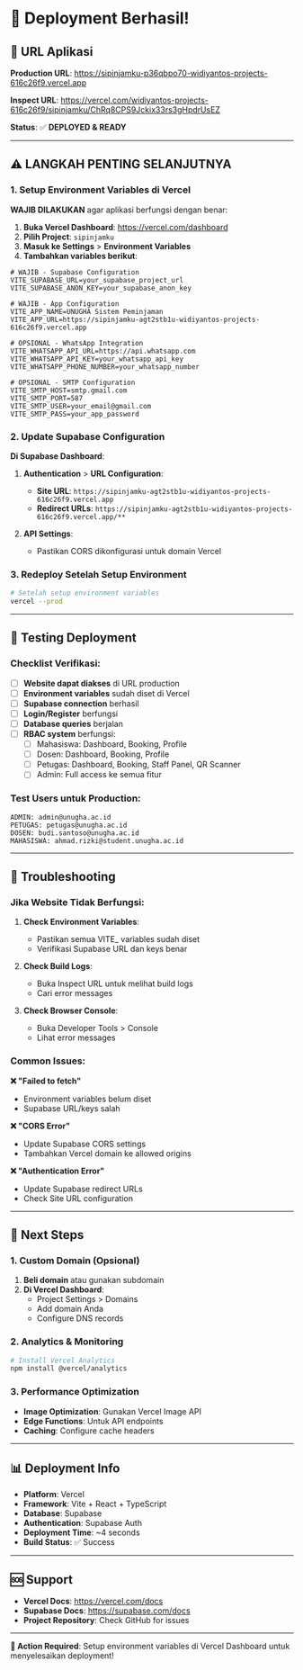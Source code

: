 # 🎉 Deployment Berhasil!

## 📍 URL Aplikasi

**Production URL**: https://sipinjamku-p36qbpo70-widiyantos-projects-616c26f9.vercel.app

**Inspect URL**: https://vercel.com/widiyantos-projects-616c26f9/sipinjamku/ChRq8CPS9Jckix33rs3gHpdrUsEZ

**Status**: ✅ **DEPLOYED & READY**

---

## ⚠️ LANGKAH PENTING SELANJUTNYA

### 1. Setup Environment Variables di Vercel

**WAJIB DILAKUKAN** agar aplikasi berfungsi dengan benar:

1. **Buka Vercel Dashboard**: https://vercel.com/dashboard
2. **Pilih Project**: `sipinjamku`
3. **Masuk ke Settings** > **Environment Variables**
4. **Tambahkan variables berikut**:

```env
# WAJIB - Supabase Configuration
VITE_SUPABASE_URL=your_supabase_project_url
VITE_SUPABASE_ANON_KEY=your_supabase_anon_key

# WAJIB - App Configuration
VITE_APP_NAME=UNUGHA Sistem Peminjaman
VITE_APP_URL=https://sipinjamku-agt2stb1u-widiyantos-projects-616c26f9.vercel.app

# OPSIONAL - WhatsApp Integration
VITE_WHATSAPP_API_URL=https://api.whatsapp.com
VITE_WHATSAPP_API_KEY=your_whatsapp_api_key
VITE_WHATSAPP_PHONE_NUMBER=your_whatsapp_number

# OPSIONAL - SMTP Configuration
VITE_SMTP_HOST=smtp.gmail.com
VITE_SMTP_PORT=587
VITE_SMTP_USER=your_email@gmail.com
VITE_SMTP_PASS=your_app_password
```

### 2. Update Supabase Configuration

**Di Supabase Dashboard**:

1. **Authentication** > **URL Configuration**:
   - **Site URL**: `https://sipinjamku-agt2stb1u-widiyantos-projects-616c26f9.vercel.app`
   - **Redirect URLs**: `https://sipinjamku-agt2stb1u-widiyantos-projects-616c26f9.vercel.app/**`

2. **API Settings**:
   - Pastikan CORS dikonfigurasi untuk domain Vercel

### 3. Redeploy Setelah Setup Environment

```bash
# Setelah setup environment variables
vercel --prod
```

---

## 🧪 Testing Deployment

### Checklist Verifikasi:

- [ ] **Website dapat diakses** di URL production
- [ ] **Environment variables** sudah diset di Vercel
- [ ] **Supabase connection** berhasil
- [ ] **Login/Register** berfungsi
- [ ] **Database queries** berjalan
- [ ] **RBAC system** berfungsi:
  - [ ] Mahasiswa: Dashboard, Booking, Profile
  - [ ] Dosen: Dashboard, Booking, Profile  
  - [ ] Petugas: Dashboard, Booking, Staff Panel, QR Scanner
  - [ ] Admin: Full access ke semua fitur

### Test Users untuk Production:

```
ADMIN: admin@unugha.ac.id
PETUGAS: petugas@unugha.ac.id
DOSEN: budi.santoso@unugha.ac.id
MAHASISWA: ahmad.rizki@student.unugha.ac.id
```

---

## 🔧 Troubleshooting

### Jika Website Tidak Berfungsi:

1. **Check Environment Variables**:
   - Pastikan semua VITE_ variables sudah diset
   - Verifikasi Supabase URL dan keys benar

2. **Check Build Logs**:
   - Buka Inspect URL untuk melihat build logs
   - Cari error messages

3. **Check Browser Console**:
   - Buka Developer Tools > Console
   - Lihat error messages

### Common Issues:

**❌ "Failed to fetch"**
- Environment variables belum diset
- Supabase URL/keys salah

**❌ "CORS Error"**
- Update Supabase CORS settings
- Tambahkan Vercel domain ke allowed origins

**❌ "Authentication Error"**
- Update Supabase redirect URLs
- Check Site URL configuration

---

## 🚀 Next Steps

### 1. Custom Domain (Opsional)

1. **Beli domain** atau gunakan subdomain
2. **Di Vercel Dashboard**:
   - Project Settings > Domains
   - Add domain Anda
   - Configure DNS records

### 2. Analytics & Monitoring

```bash
# Install Vercel Analytics
npm install @vercel/analytics
```

### 3. Performance Optimization

- **Image Optimization**: Gunakan Vercel Image API
- **Edge Functions**: Untuk API endpoints
- **Caching**: Configure cache headers

---

## 📊 Deployment Info

- **Platform**: Vercel
- **Framework**: Vite + React + TypeScript
- **Database**: Supabase
- **Authentication**: Supabase Auth
- **Deployment Time**: ~4 seconds
- **Build Status**: ✅ Success

---

## 🆘 Support

- **Vercel Docs**: https://vercel.com/docs
- **Supabase Docs**: https://supabase.com/docs
- **Project Repository**: Check GitHub for issues

---

**🎯 Action Required**: Setup environment variables di Vercel Dashboard untuk menyelesaikan deployment!